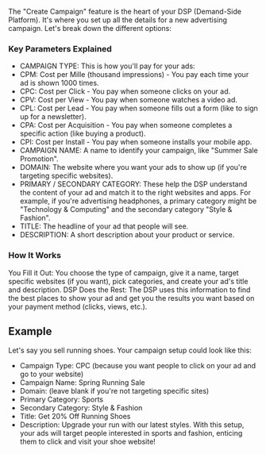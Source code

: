 The "Create Campaign" feature is the heart of your DSP (Demand-Side Platform). It's where you set up all the details for a new advertising campaign. Let's break down the different options:

### Key Parameters Explained

* CAMPAIGN TYPE:  This is how you'll pay for your ads:
* CPM: Cost per Mille (thousand impressions) - You pay each time your ad is shown 1000 times.
* CPC: Cost per Click - You pay when someone clicks on your ad.
* CPV: Cost per View - You pay when someone watches a video ad.
* CPL: Cost per Lead - You pay when someone fills out a form (like to sign up for a newsletter).
* CPA: Cost per Acquisition - You pay when someone completes a specific action (like buying a product).
* CPI: Cost per Install - You pay when someone installs your mobile app.
* CAMPAIGN NAME: A  name to identify your campaign, like "Summer Sale Promotion".
* DOMAIN: The website where you want your ads to show up (if you're targeting specific websites).
* PRIMARY / SECONDARY CATEGORY:  These help the DSP understand the content of your ad and match it to the right websites and apps.  For example, if you're advertising headphones, a primary category might be "Technology & Computing" and the secondary category "Style & Fashion".
* TITLE:  The headline of your ad that people will see.
* DESCRIPTION:  A short description about your product or service.

### How It Works
You Fill it Out:  You choose the type of campaign, give it a name, target specific websites (if you want), pick categories, and create your ad's title and description.
DSP Does the Rest: The DSP uses this information to find the best places to show your ad and get you the results you want based on your payment method (clicks, views, etc.).

## Example
Let's say you sell running shoes.  Your campaign setup could look like this:
* Campaign Type: CPC (because you want people to click on your ad and go to your website)
* Campaign Name: Spring Running Sale
* Domain: (leave blank if you're not targeting specific sites)
* Primary Category: Sports
* Secondary Category: Style & Fashion
* Title: Get 20% Off Running Shoes
* Description: Upgrade your run with our latest styles.
With this setup, your ads will target people interested in sports and fashion, enticing them to click and  visit your shoe website!
